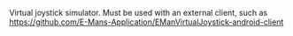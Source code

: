 Virtual joystick simulator. Must be used with an external client, such as https://github.com/E-Mans-Application/EManVirtualJoystick-android-client
